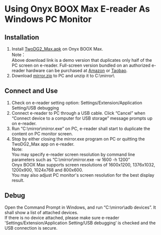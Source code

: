 # Using Onyx BOOX Max E-reader As Windows PC Monitor #
## Installation ##
1. Install [TwoDG2_Max.apk](https://raw.githubusercontent.com/nahtethan/dxg-display/master/00-binary/TwoDG2_Max.apk) on Onyx BOOX Max.  
Note：  
Above download link is a demo version that duplicates only half of the PC screen on e-reader. Full-screen version bundled on an authorized e-reader hardware can be purchased at [Amazon](https://www.amazon.com/dp/B06XJRKJ4R/ref=cm_sw_r_oth_api_0NwXyb92N6JYW) or [Taobao](https://item.taobao.com/item.htm?id=520024244524).
2. Download [mirror.zip](https://raw.githubusercontent.com/nahtethan/dxg-display/master/00-binary/mirror.zip) to PC and unzip it to C:\mirror\  

## Connect and Use ##
1. Check on e-reader setting option: Settings/Extension/Application Setting/USB debugging
2. Connect e-reader to PC through a USB cable. Click “Cancel” when “Connect device to a computer for USB storage” message prompts up on e-reader.
3. Run “C:\mirror\mirror.exe” on PC, e-reader shall start to duplicate the content on PC monitor screen.
4. Stop by either closing the mirror.exe program on PC or quitting the TwoDG2_Max app on e-reader.  
Note:  
You may specify e-reader screen resolution by command line parameters such as “C:\mirror\mirror.exe -w 1600 -h 1200”  
Onyx BOOX Max supports screen resolutions of 1600x1200, 1376x1032, 1200x900, 1024x768 and 800x600.  
You may also adjust PC monitor's screen resolution for the best display result.  

## Debug ##
Open the Command Prompt in Windows, and run “C:\mirror\adb devices”. It shall show a list of attached devices.  
If there is no device attached, please make sure e-reader 'Settings/Extension/Application Setting/USB debugging’ is checked and the USB connection is secure.